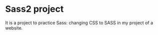 # Sass2 project

It is a project to practice Sass: changing CSS to SASS in my project of a website.


